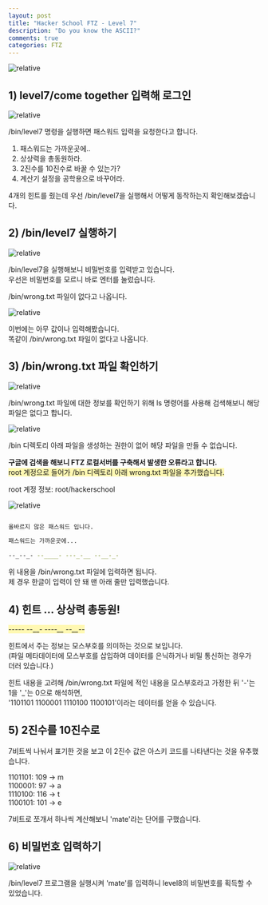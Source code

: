 ```yaml
---
layout: post
title: "Hacker School FTZ - Level 7"
description: "Do you know the ASCII?"
comments: true
categories: FTZ
---
```


<img data-action="zoom" src='{{ "assets/ftz/level7/1.jpg" | relative_url }}' alt='relative'>  

## 1) level7/come together 입력해 로그인  

<img data-action="zoom" src='{{ "assets/ftz/level7/2.png" | relative_url }}' alt='relative'>  

/bin/level7 명령을 실행하면 패스워드 입력을 요청한다고 합니다.  

1. 패스워드는 가까운곳에..  
2. 상상력을 총동원하라.  
3. 2진수를 10진수로 바꿀 수 있는가?  
4. 계산기 설정을 공학용으로 바꾸어라.  

4개의 힌트를 줬는데 우선 /bin/level7을 실행해서 어떻게 동작하는지 확인해보겠습니다.  

## 2) /bin/level7 실행하기  

<img data-action="zoom" src='{{ "assets/ftz/level7/3.png" | relative_url }}' alt='relative'>  

/bin/level7을 실행해보니 비밀번호를 입력받고 있습니다.  
우선은 비밀번호를 모르니 바로 엔터를 눌렀습니다.  

/bin/wrong.txt 파일이 없다고 나옵니다.  

<img data-action="zoom" src='{{ "assets/ftz/level7/4.png" | relative_url }}' alt='relative'>  

이번에는 아무 값이나 입력해봤습니다.  
똑같이 /bin/wrong.txt 파일이 없다고 나옵니다.  

## 3) /bin/wrong.txt 파일 확인하기  

<img data-action="zoom" src='{{ "assets/ftz/level7/5.png" | relative_url }}' alt='relative'>  

/bin/wrong.txt 파일에 대한 정보를 확인하기 위해 ls 명령어를 사용해 검색해보니 해당 파일은 없다고 합니다.  

<img data-action="zoom" src='{{ "assets/ftz/level7/6.png" | relative_url }}' alt='relative'>  

/bin 디렉토리 아래 파일을 생성하는 권한이 없어 해당 파일을 만들 수 없습니다.  

**구글에 검색을 해보니 FTZ 로컬서버를 구축해서 발생한 오류라고 합니다.**  
<span style="background-color: #fff8b2">root 계정으로 들어가 /bin 디렉토리 아래 wrong.txt 파일을 추가했습니다.</span>  

root 계정 정보: root/hackerschool  

<img data-action="zoom" src='{{ "assets/ftz/level7/7.png" | relative_url }}' alt='relative'>  

``` bash

올바르지 않은 패스워드 입니다.

패스워드는 가까운곳에...

--_--_- --____- ---_-__ --__-_-

```

위 내용을 /bin/wrong.txt 파일에 입력하면 됩니다.  
제 경우 한글이 입력이 안 돼 맨 아래 줄만 입력했습니다.  

## 4) 힌트 ... 상상력 총동원!  

<span style="background-color: #fff8b2">--_--_- --____- ---_-__ --__-_-</span>  

힌트에서 주는 정보는 모스부호를 의미하는 것으로 보입니다.  
(파일 메타데이터에 모스부호를 삽입하여 데이터를 은닉하거나 비밀 통신하는 경우가 더러 있습니다.)  

힌트 내용을 고려해 /bin/wrong.txt 파일에 적인 내용을 모스부호라고 가정한 뒤 '-'는 1을 '_'는 0으로 해석하면,  
'1101101 1100001 1110100 1100101'이라는 데이터를 얻을 수 있습니다.  

## 5) 2진수를 10진수로  

7비트씩 나눠서 표기한 것을 보고 이 2진수 값은 아스키 코드를 나타낸다는 것을 유추했습니다.  

1101101: 109 -> m  
1100001: 97 -> a  
1110100: 116 -> t  
1100101: 101 -> e  

7비트로 쪼개서 하나씩 계산해보니 'mate'라는 단어를 구했습니다.  

## 6) 비밀번호 입력하기  

<img data-action="zoom" src='{{ "assets/ftz/level7/8.png" | relative_url }}' alt='relative'>  

/bin/level7 프로그램을 실행시켜 'mate'를 입력하니 level8의 비밀번호를 획득할 수 있었습니다.  
